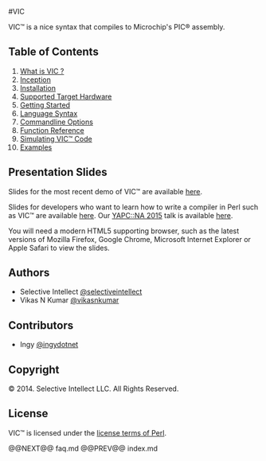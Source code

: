 #VIC

VIC&trade; is a nice syntax that compiles to Microchip's PIC&reg; assembly.

## Table of Contents

1. [What is VIC ?](faq.html)
1. [Inception](inception.html)
1. [Installation](install.html)
1. [Supported Target Hardware](hardware.html)
1. [Getting Started](gettingstarted.html)
1. [Language Syntax](syntax.html)
1. [Commandline Options](commandline.html)
1. [Function Reference](functions.html)
1. [Simulating VIC&trade; Code](simulator.html)
1. [Examples](examples.html)

## Presentation Slides

Slides for the most recent demo of VIC&trade; are available
[here](presentations/index.html).

Slides for developers who want to learn how to write a compiler in Perl such as
VIC&trade; are available [here](presentations/development.html). Our [YAPC::NA
2015](http://yapcna.org) talk is available
[here](presentations/YAPCNA2015VikasKumar.pdf).

You will need a modern HTML5 supporting
browser, such as the latest versions of Mozilla Firefox, Google Chrome,
Microsoft Internet Explorer or Apple Safari to view the slides.

## Authors

- Selective Intellect [@selectiveintellect](https://github.com/selectiveintellect/)
- Vikas N Kumar [@vikasnkumar](https://github.com/vikasnkumar/)

## Contributors

- Ingy [@ingydotnet](https://github.com/ingydotnet/)

## Copyright

&copy; 2014. Selective Intellect LLC. All Rights Reserved.

## License

VIC&trade; is licensed under the [license terms of
Perl](http://dev.perl.org/licenses/).

@@NEXT@@ faq.md @@PREV@@ index.md
